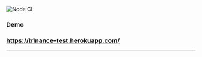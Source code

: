 ![Node CI](https://github.com/mbalyura/binance/workflows/Node%20CI/badge.svg)

### Demo
### https://b1nance-test.herokuapp.com/
---
